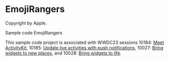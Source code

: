 # EmojiRangers
Copyright by Apple.  

Sample code EmojiRangers 

This sample code project is associated with WWDC23 sessions 10184: [Meet ActivityKit](https://developer.apple.com/wwdc23/10184/), 10185: [Update live activities with push notifications](https://developer.apple.com/wwdc23/10185/), 10027: [Bring widgets to new places](https://developer.apple.com/wwdc23/10027/), and  10028: [Bring widgets to  life](https://developer.apple.com/wwdc23/10028/).

